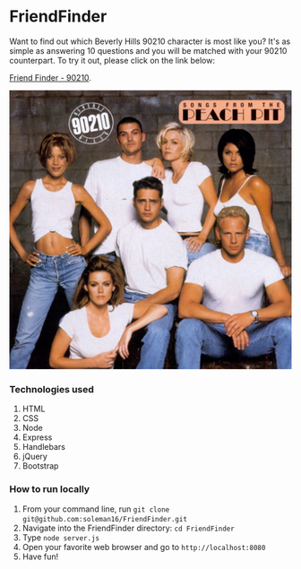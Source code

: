 # FriendFinder

Want to find out which Beverly Hills 90210 character is most like you? It's as simple as answering 10 questions and you will be matched with your 90210 counterpart. To try it out, please click on the link below:

[Friend Finder - 90210](https://beverly-hills-friend-finder.herokuapp.com/).

![](/app/images/90210.jpg)

### Technologies used
1. HTML
1. CSS
1. Node
1. Express
1. Handlebars
1. jQuery
1. Bootstrap

### How to run locally
1. From your command line, run `git clone git@github.com:soleman16/FriendFinder.git`
1. Navigate into the FriendFinder directory: `cd FriendFinder`
1. Type `node server.js`
1. Open your favorite web browser and go to `http://localhost:8080`
1. Have fun!